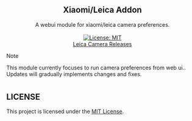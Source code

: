 <h2 align="center">Xiaomi/Leica Addon</h2>
<p align="center">
  A webui module for xiaomi/leica camera preferences.
  </br>
  </br>
  <a href="https://opensource.org/licenses/MIT">
    <img src="https://img.shields.io/badge/License-MIT-yellow.svg" alt="License: MIT">
  </a>
  </br>
  <a href="https://devuploads.com/users/ItzDFPlyer">Leica Camera Releases</a>
</p>

> [!NOTE]
> This module currently focuses to run camera preferences from web ui..
> Updates will gradually implements changes and fixes.

#

## LICENSE

This project is licensed under the [MIT License](https://opensource.org/licenses/MIT).
